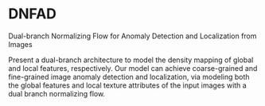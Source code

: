 # DNFAD
Dual-branch Normalizing Flow for Anomaly Detection and Localization from Images


Present a dual-branch architecture to model the density mapping of global and local features, respectively. Our model can achieve coarse-grained and fine-grained image anomaly detection and localization, via modeling both the global features and local texture attributes of the input images with a dual branch normalizing flow. 
